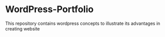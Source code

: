 # WordPress-Portfolio
This repository contains wordpress concepts to illustrate its advantages in creating website
